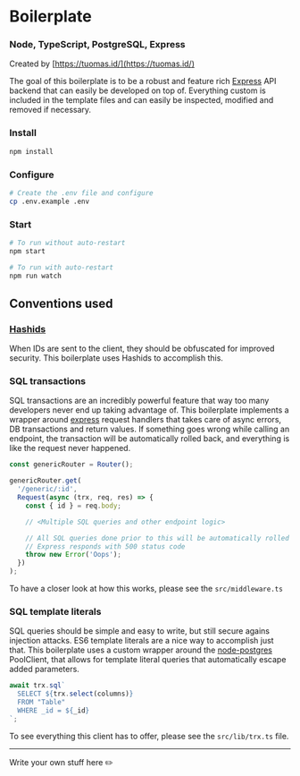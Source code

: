 # Boilerplate

### Node, TypeScript, PostgreSQL, Express

Created by [https://tuomas.id/](https://tuomas.id/)

The goal of this boilerplate is to be a robust and feature rich [Express](https://expressjs.com/) API backend that can easily be developed on top of. Everything custom is included in the template files and can easily be inspected, modified and removed if necessary.

### Install

```bash
npm install
```

### Configure

```bash
# Create the .env file and configure
cp .env.example .env
```

### Start

```bash
# To run without auto-restart
npm start

# To run with auto-restart
npm run watch
```

## Conventions used

### [Hashids](https://hashids.org/)

When IDs are sent to the client, they should be obfuscated for improved security. This boilerplate uses Hashids to accomplish this.

### SQL transactions

SQL transactions are an incredibly powerful feature that way too many developers never end up taking advantage of.
This boilerplate implements a wrapper around [express](https://expressjs.com/) request handlers that takes care of async errors, DB transactions and return values.
If something goes wrong while calling an endpoint, the transaction will be automatically rolled back, and everything is like the request never happened.

```js
const genericRouter = Router();

genericRouter.get(
  '/generic/:id',
  Request(async (trx, req, res) => {
    const { id } = req.body;

    // <Multiple SQL queries and other endpoint logic>

    // All SQL queries done prior to this will be automatically rolled back
    // Express responds with 500 status code
    throw new Error('Oops');
  })
);
```

To have a closer look at how this works, please see the `src/middleware.ts`

### SQL template literals

SQL queries should be simple and easy to write, but still secure agains injection attacks. ES6 template literals are a nice way to accomplish just that.
This boilerplate uses a custom wrapper around the [node-postgres](https://node-postgres.com/) PoolClient, that allows for template literal queries that automatically escape added parameters.

```js
await trx.sql`
  SELECT ${trx.select(columns)}
  FROM "Table"
  WHERE _id = ${_id}
`;
```

To see everything this client has to offer, please see the `src/lib/trx.ts` file.

---

Write your own stuff here ✏️
